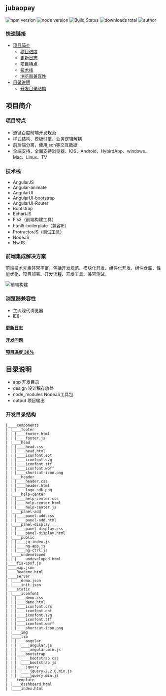 ## jubaopay


![npm version](https://img.shields.io/npm/v/npm.svg)
![node version](https://img.shields.io/badge/node-v4.3.2-blue.svg)
![Build Status](https://img.shields.io/travis/twbs/bootstrap/master.svg)
![downloads total](https://img.shields.io/github/downloads/atom/atom/total.svg)
![author](https://img.shields.io/badge/author-yhtml5-blue.svg)





### 快速链接
- [项目简介](#项目简介)
    - [项目进度](https://github.com/yhtml5/FW-Dashboard/issues?q=%E4%BB%BB%E5%8A%A1+is%3Aopen)
    - [更新日志](https://github.com/yhtml5/FW-Dashboard/blob/master/changeLog.md)
    - [项目特点](#项目特点)
    - [技术栈](#技术栈)
    - [浏览器兼容性](#浏览器兼容性)
- [目录说明](#目录说明)
    - [开发目录结构](#开发目录结构)


## 项目简介

### 项目特点
  * 遵循百度前端开发规范
  * 样式结构、模板引擎、业务逻辑解耦
  * 前后端分离，使用json等交互数据
  * 全端支持，全面支持浏览器、IOS、Android、HybirdApp、windows、Mac、Linux、TV

### 技术栈

  * AngularJS
  * Angular-animate
  * AngularUI
  * AngularUI-bootstrap
  * AngularUI-Router
  * Bootstrap
  * EchartJS
  * Fis3（前端构建工具）
  * html5-boilerplate（兼容IE）
  * ProtractorJS（测试工具）
  * NodeJS
  * NwJS

### 前端集成解决方案

前端技术元素非常丰富，包括开发规范、模块化开发、组件化开发、组件仓库、性能优化、项目部署、开发流程、开发工具、兼容测试，

![前端构建](https://camo.githubusercontent.com/4c1358dc162d8b8e9594c771e5ecdde258670784/687474703a2f2f68746d6c6a732e62302e7570616979756e2e636f6d2f75706c6f6164732f313339383339343738313135352d515132303134303432352d312e706e67)


### 浏览器兼容性
  * 主流现代浏览器
  * IE8+


#### [更新日志](https://github.com/yhtml5/FW-Dashboard/blob/master/changeLog.md)
#### [开发问题](https://github.com/yhtml5/FW-Dashboard/blob/master/question.md)
#### [项目进度 38%](https://github.com/yhtml5/FW-Dashboard/issues?q=%E4%BB%BB%E5%8A%A1+is%3Aopen)


## 目录说明
  * app 开发目录
  * design 设计稿存放处
  * node_modules NodeJS工具包
  * output 项目输出

### 开发目录结构
```
|____components
| |____footer
| | |____footer.html
| | |____footer.js
| |____head
| | |____head.css
| | |____head.html
| | |____iconfont.eot
| | |____iconfont.svg
| | |____iconfont.ttf
| | |____iconfont.woff
| | |____shortcut-icon.png
| |____header
| | |____header.css
| | |____header.html
| | |____logo-sdk.png
| |____help-center
| | |____help-center.css
| | |____help-center.html
| | |____help-center.js
| |____panel-add
| | |____panel-add.css
| | |____panel-add.html
| |____panel-display
| | |____panel-display.css
| | |____panel-display.html
| |____public
| | |____jq-index.js
| | |____ng-app.js
| | |____ng-ctrl.js
| |____undeveloped
| | |____undeveloped.html
|____fis-conf.js
|____map.json
|____Reademe.html
|____server
| |____demo.json
| |____init.json
|____static
| |____iconfont
| | |____demo.css
| | |____demo.html
| | |____iconfont.css
| | |____iconfont.eot
| | |____iconfont.svg
| | |____iconfont.ttf
| | |____iconfont.woff
| | |____shortcut-icon.png
| |____img
| |____lib
| | |____angular
| | | |____angular.js
| | | |____angular.min.js
| | |____bootstrap
| | | |____bootstrap.css
| | | |____bootstrap.js
| | |____jquery
| | | |____jquery-2.2.0.min.js
| | | |____jquery.min.js
|____template
| |____dashboard.html
| |____index.html
```
